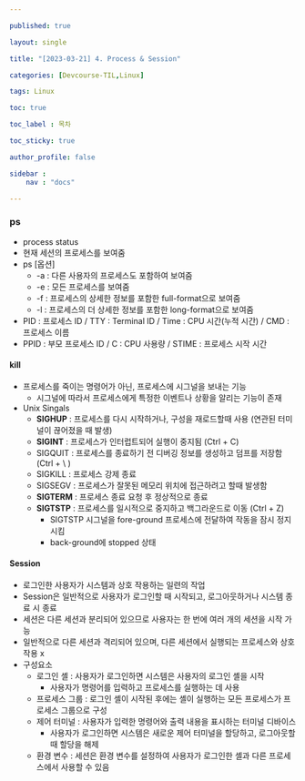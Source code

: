 ```yaml
---

published: true

layout: single

title: "[2023-03-21] 4. Process & Session"

categories: [Devcourse-TIL,Linux]

tags: Linux

toc: true

toc_label : 목차

toc_sticky: true

author_profile: false

sidebar :
    nav : "docs"

---
```


### ps 

- process status
- 현재 세션의 프로세스를 보여줌
- ps [옵션]
  - -a : 다른 사용자의 프로세스도 포함하여 보여줌
  - -e : 모든 프로세스를 보여줌
  - -f : 프로세스의 상세한 정보를 포함한 full-format으로 보여줌
  - -l : 프로세스의 더 상세한 정보를 포함한 long-format으로 보여줌
- PID : 프로세스 ID / TTY : Terminal ID / Time : CPU 시간(누적 시간) / CMD : 프로세스 이름
- PPID : 부모 프로세스 ID / C : CPU 사용량 / STIME  : 프로세스 시작 시간 



#### kill 

- 프로세스를 죽이는 명령어가 아닌, 프로세스에 시그널을 보내는 기능
  - 시그널에 따라서 프로세스에게 특정한 이벤트나 상황을 알리는 기능이 존재
- Unix Singals
  - **SIGHUP** : 프로세스를 다시 시작하거나, 구성을 재로드할때 사용 (연관된 터미널이 끊어졌을 때 발생)
  - **SIGINT** : 프로세스가 인터럽트되어 실행이 중지됨 (Ctrl + C)
  - SIGQUIT : 프로세스를 종료하기 전 디버깅 정보를 생성하고 덤프를 저장함 (Ctrl + \ \)
  - SIGKILL :  프로세스 강제 종료
  - SIGSEGV : 프로세스가 잘못된 메모리 위치에 접근하려고 할때 발생함
  - **SIGTERM** : 프로세스 종료 요청 후 정상적으로 종료
  - **SIGTSTP** :  프로세스를 일시적으로 중지하고 백그라운드로 이동 (Ctrl + Z)
    - SIGTSTP 시그널을 fore-ground 프로세스에 전달하여 작동을 잠시 정지시킴
    - back-ground에 stopped 상태



#### Session 

- 로그인한 사용자가 시스템과 상호 작용하는 일련의 작업
- Session은 일반적으로 사용자가 로그인할 때 시작되고, 로그아웃하거나 시스템 종료 시 종료
- 세션은 다른 세션과 분리되어 있으므로 사용자는 한 번에 여러 개의 세션을 시작 가능
- 일반적으로 다른 세션과 격리되어 있으며, 다른 세션에서 실행되는 프로세스와 상호 작용 x
- 구성요소
  - 로그인 셸 : 사용자가 로그인하면 시스템은 사용자의 로그인 셸을 시작
    -  사용자가 명령어를 입력하고 프로세스를 실행하는 데 사용
  - 프로세스 그룹 : 로그인 셸이 시작된 후에는 셸이 실행하는 모든 프로세스가 프로세스 그룹으로 구성
  - 제어 터미널 : 사용자가 입력한 명령어와 출력 내용을 표시하는 터미널 디바이스
    - 사용자가 로그인하면 시스템은 새로운 제어 터미널을 할당하고, 로그아웃할 때 할당을 해제
  - 환경 변수 : 세션은 환경 변수를 설정하여 사용자가 로그인한 셸과 다른 프로세스에서 사용할 수 있음

